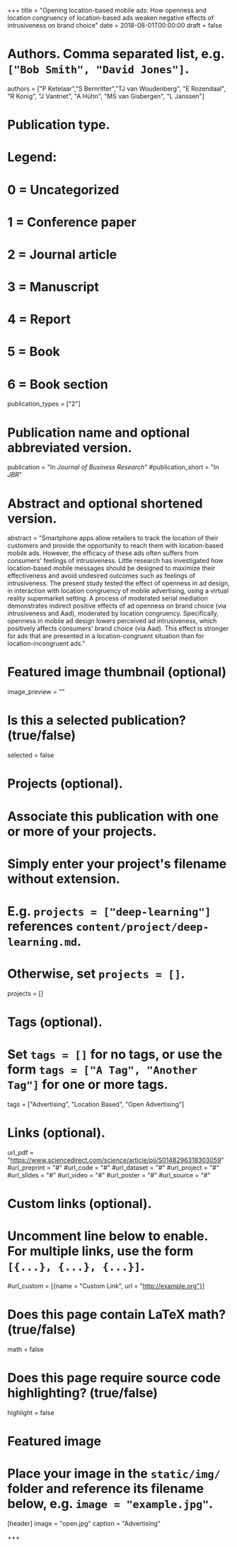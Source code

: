 +++
title = "Opening location-based mobile ads: How openness and location congruency of location-based ads weaken negative effects of intrusiveness on brand choice"
date = 2018-08-01T00:00:00
draft = false

# Authors. Comma separated list, e.g. `["Bob Smith", "David Jones"]`.
authors = ["P Ketelaar","S Bernritter","TJ van Woudenberg", "E Rozendaal", "R Konig", "J Vantriet", "A Hühn", "MS van Gisbergen", "L Janssen"]

# Publication type.
# Legend:
# 0 = Uncategorized
# 1 = Conference paper
# 2 = Journal article
# 3 = Manuscript
# 4 = Report
# 5 = Book
# 6 = Book section
publication_types = ["2"]

# Publication name and optional abbreviated version.
publication = "In *Journal of Business Research*"
#publication_short = "In *JBR*"

# Abstract and optional shortened version.
abstract = "Smartphone apps allow retailers to track the location of their customers and provide the opportunity to reach them with location-based mobile ads. However, the efficacy of these ads often suffers from consumers' feelings of intrusiveness. Little research has investigated how location-based mobile messages should be designed to maximize their effectiveness and avoid undesired outcomes such as feelings of intrusiveness. The present study tested the effect of openness in ad design, in interaction with location congruency of mobile advertising, using a virtual reality supermarket setting. A process of moderated serial mediation demonstrates indirect positive effects of ad openness on brand choice (via intrusiveness and Aad), moderated by location congruency. Specifically, openness in mobile ad design lowers perceived ad intrusiveness, which positively affects consumers' brand choice (via Aad). This effect is stronger for ads that are presented in a location-congruent situation than for location-incongruent ads."

# Featured image thumbnail (optional)
image_preview = ""

# Is this a selected publication? (true/false)
selected = false

# Projects (optional).
#   Associate this publication with one or more of your projects.
#   Simply enter your project's filename without extension.
#   E.g. `projects = ["deep-learning"]` references `content/project/deep-learning.md`.
#   Otherwise, set `projects = []`.
projects = []

# Tags (optional).
#   Set `tags = []` for no tags, or use the form `tags = ["A Tag", "Another Tag"]` for one or more tags.
tags = ["Advertising", "Location Based", "Open Advertising"]

# Links (optional).
url_pdf = "https://www.sciencedirect.com/science/article/pii/S0148296318303059"
#url_preprint = "#"
#url_code = "#"
#url_dataset = "#"
#url_project = "#"
#url_slides = "#"
#url_video = "#"
#url_poster = "#"
#url_source = "#"

# Custom links (optional).
#   Uncomment line below to enable. For multiple links, use the form `[{...}, {...}, {...}]`.
#url_custom = [{name = "Custom Link", url = "http://example.org"}]

# Does this page contain LaTeX math? (true/false)
math = false

# Does this page require source code highlighting? (true/false)
highlight = false

# Featured image
# Place your image in the `static/img/` folder and reference its filename below, e.g. `image = "example.jpg"`.
[header]
image = "open.jpg"
caption = "Advertising"

+++
